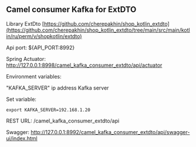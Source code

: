 ## Camel consumer Kafka for ExtDTO 

Library ExtDto [https://github.com/cherepakhin/shop_kotlin_extdto](https://github.com/cherepakhin/shop_kotlin_extdto/tree/main/src/main/kotlin/ru/perm/v/shopkotlin/extdto)

Api port: ${API_PORT:8992}

Spring Actuator: http://127.0.0.1:8998/camel_kafka_consumer_extdto/api/actuator

Environment variables:

"KAFKA_SERVER" ip address Kafka server

Set variable:

````shell
export KAFKA_SERVER=192.168.1.20
````

REST URL: /camel_kafka_consumer_extdto/api

Swagger: http://127.0.0.1:8992/camel_kafka_consumer_extdto/api/swagger-ui/index.html